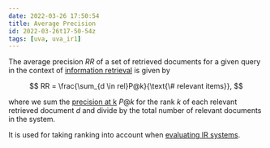 ```yaml
---
date: 2022-03-26 17:50:54
title: Average Precision
id: 2022-03-26t17-50-54z
tags: [uva, uva_ir1]
---
```


The average precision $RR$ of a set of retrieved documents for a given query in
the context of [information retrieval](./2022-03-26t12-31-28z.md) is given by

$$
RR = \frac{\sum_{d \in rel}P@k}{\text{\# relevant items}},
$$

where we sum the [precision at k](./2022-03-26t17-29-22z.md) $P@k$ for the rank
$k$ of each relevant retrieved document $d$ and divide by the total number of
relevant documents in the system.

It is used for taking ranking into account when
[evaluating IR systems](./2022-03-26t15-04-29z.md).
